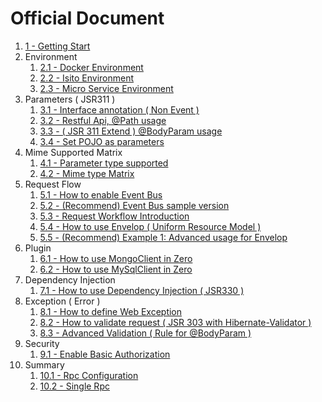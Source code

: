 # Official Document

1. [1 - Getting Start](zero-starter.md)
2. Environment
   1. [2.1 - Docker Environment](zero-docker.md)
   2. [2.2 - Isito Environment](zero-istio.md)
   3. [2.3 - Micro Service Environment](23-micro-service-environment.md)
3. Parameters \( JSR311 \)
   1. [3.1 - Interface annotation \( Non Event \)](zero-interface.md)
   2. [3.2 - Restful Api, @Path usage](zero-path.md)
   3. [3.3 - \( JSR 311 Extend \) @BodyParam usage](zero-param.md)
   4. [3.4 - Set POJO as parameters](zero-pojo.md)
4. Mime Supported Matrix
   1. [4.1 - Parameter type supported](zero-typed.md)
   2. [4.2 - Mime type Matrix](zero-mime.md)
5. Request Flow
   1. [5.1 - How to enable Event Bus](zero-worker.md)
   2. [5.2 - \(Recommend\) Event Bus sample version](zero-ebs.md)
   3. [5.3 - Request Workflow Introduction](zero-mode.md)
   4. [5.4 - How to use Envelop \( Uniform Resource Model \)](zero-envelop.md)
   5. [5.5 - \(Recommend\) Example 1: Advanced usage for Envelop](zero-uniform.md)
6. Plugin
   1. [6.1 - How to use MongoClient in Zero](zero-mongo.md)
   2. [6.2 - How to use MySqlClient in Zero](zero-mysql.md)
7. Dependency Injection
   1. [7.1 - How to use Dependency Injection \( JSR330 \)](zero-di.md)
8. Exception \( Error \)
   1. [8.1 - How to define Web Exception](zero-error.md)
   2. [8.2 - How to validate request \( JSR 303 with Hibernate-Validator \)](zero-validate.md)
   3. [8.3 - Advanced Validation \( Rule for @BodyParam \)](zero-verify.md)
9. Security
   1. [9.1 - Enable Basic Authorization](91-enable-basic-authorization.md)
10. Summary
    1. [10.1 - Rpc Configuration](101-rpc-configuration.md)
    2. [10.2 - Single Rpc](102-single-rpc.md)



